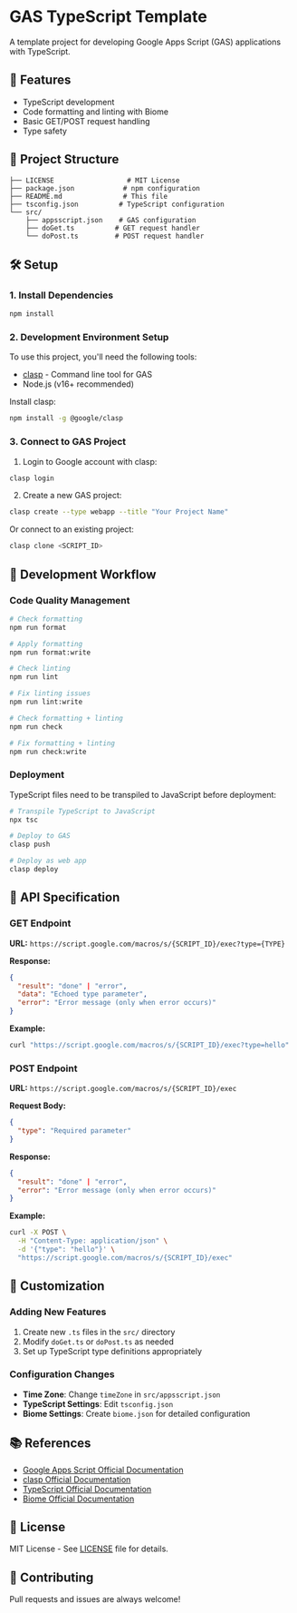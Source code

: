 # GAS TypeScript Template

A template project for developing Google Apps Script (GAS) applications with TypeScript.

## 🚀 Features

- TypeScript development
- Code formatting and linting with Biome
- Basic GET/POST request handling
- Type safety

## 📁 Project Structure

```
├── LICENSE                  # MIT License
├── package.json            # npm configuration
├── README.md               # This file
├── tsconfig.json          # TypeScript configuration
└── src/
    ├── appsscript.json    # GAS configuration
    ├── doGet.ts          # GET request handler
    └── doPost.ts         # POST request handler
```

## 🛠️ Setup

### 1. Install Dependencies

```bash
npm install
```

### 2. Development Environment Setup

To use this project, you'll need the following tools:

- [clasp](https://github.com/google/clasp) - Command line tool for GAS
- Node.js (v16+ recommended)

Install clasp:
```bash
npm install -g @google/clasp
```

### 3. Connect to GAS Project

1. Login to Google account with clasp:
```bash
clasp login
```

2. Create a new GAS project:
```bash
clasp create --type webapp --title "Your Project Name"
```

Or connect to an existing project:
```bash
clasp clone <SCRIPT_ID>
```

## 📝 Development Workflow

### Code Quality Management

```bash
# Check formatting
npm run format

# Apply formatting
npm run format:write

# Check linting
npm run lint

# Fix linting issues
npm run lint:write

# Check formatting + linting
npm run check

# Fix formatting + linting
npm run check:write
```

### Deployment

TypeScript files need to be transpiled to JavaScript before deployment:

```bash
# Transpile TypeScript to JavaScript
npx tsc

# Deploy to GAS
clasp push

# Deploy as web app
clasp deploy
```

## 🔧 API Specification

### GET Endpoint

**URL:** `https://script.google.com/macros/s/{SCRIPT_ID}/exec?type={TYPE}`

**Response:**
```json
{
  "result": "done" | "error",
  "data": "Echoed type parameter",
  "error": "Error message (only when error occurs)"
}
```

**Example:**
```bash
curl "https://script.google.com/macros/s/{SCRIPT_ID}/exec?type=hello"
```

### POST Endpoint

**URL:** `https://script.google.com/macros/s/{SCRIPT_ID}/exec`

**Request Body:**
```json
{
  "type": "Required parameter"
}
```

**Response:**
```json
{
  "result": "done" | "error",
  "error": "Error message (only when error occurs)"
}
```

**Example:**
```bash
curl -X POST \
  -H "Content-Type: application/json" \
  -d '{"type": "hello"}' \
  "https://script.google.com/macros/s/{SCRIPT_ID}/exec"
```

## 🔧 Customization

### Adding New Features

1. Create new `.ts` files in the `src/` directory
2. Modify `doGet.ts` or `doPost.ts` as needed
3. Set up TypeScript type definitions appropriately

### Configuration Changes

- **Time Zone**: Change `timeZone` in `src/appsscript.json`
- **TypeScript Settings**: Edit `tsconfig.json`
- **Biome Settings**: Create `biome.json` for detailed configuration

## 📚 References

- [Google Apps Script Official Documentation](https://developers.google.com/apps-script)
- [clasp Official Documentation](https://github.com/google/clasp)
- [TypeScript Official Documentation](https://www.typescriptlang.org/)
- [Biome Official Documentation](https://biomejs.dev/)

## 📄 License

MIT License - See [LICENSE](LICENSE) file for details.

## 🤝 Contributing

Pull requests and issues are always welcome!

